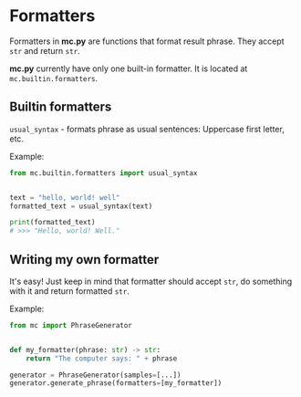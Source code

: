 # Formatters
Formatters in **mc.py** are functions that format result phrase.
They accept `str` and return `str`.

**mc.py** currently have only one built-in formatter. It is located
at `mc.builtin.formatters`.

## Builtin formatters
`usual_syntax` - formats phrase as usual sentences: 
Uppercase first letter, etc.

Example:
```python
from mc.builtin.formatters import usual_syntax


text = "hello, world! well"
formatted_text = usual_syntax(text)

print(formatted_text)
# >>> "Hello, world! Well."
```

## Writing my own formatter
It's easy! Just keep in mind that formatter should accept `str`, 
do something with it and return formatted `str`.

Example:
```python
from mc import PhraseGenerator


def my_formatter(phrase: str) -> str:
    return "The computer says: " + phrase

generator = PhraseGenerator(samples=[...])
generator.generate_phrase(formatters=[my_formatter])
```
